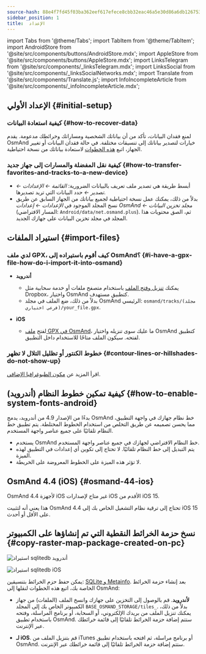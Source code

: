 ```yaml
---
source-hash: 88e4f7fd45f03ba362eef617efece8cbb32eac46a5e30d86a6db12675354fa56
sidebar_position: 1
title:  الإعداد
---
```

import Tabs from '@theme/Tabs';
import TabItem from '@theme/TabItem';
import AndroidStore from '@site/src/components/buttons/AndroidStore.mdx';
import AppleStore from '@site/src/components/buttons/AppleStore.mdx';
import LinksTelegram from '@site/src/components/_linksTelegram.mdx';
import LinksSocial from '@site/src/components/_linksSocialNetworks.mdx';
import Translate from '@site/src/components/Translate.js';
import InfoIncompleteArticle from '@site/src/components/_infoIncompleteArticle.mdx';



## الإعداد الأولي {#initial-setup}

### كيفية استعادة البيانات {#how-to-recover-data}

لمنع فقدان البيانات، تأكد من أن بياناتك الشخصية ومساراتك وخرائطك مدعومة. يقدم OsmAnd خيارات لتصدير بياناتك إلى تنسيقات مختلفة. في حالة فقدان البيانات أو تغيير الجهاز، اتبع [هذه الخطوات](https://osmand.net/docs/user/personal/import-export/#preventing-data-loss) لاستعادة بياناتك من نسخة احتياطية.


### كيفية نقل المفضلة والمسارات إلى جهاز جديد {#how-to-transfer-favorites-and-tracks-to-a-new-device}

- أبسط طريقة هي تصدير ملف تعريف بالبيانات الضرورية: *القائمة ← الإعدادات ← تصدير ←* حدد البيانات التي تريد تصديرها.
- بدلاً من ذلك، يمكنك عمل نسخة احتياطية لجميع بياناتك من الجهاز السابق عن طريق نسخ المجلد الموجود في *الإعدادات ← إعدادات OsmAnd ← مجلد تخزين البيانات* (المسار الافتراضي: `Android/data/net.osmand.plus`). ثم، الصق محتويات هذا المجلد في مجلد تخزين البيانات على جهازك الجديد.


## استيراد الملفات {#import-files}

### لدي ملف GPX، كيف أقوم باستيراده إلى OsmAnd؟ {#i-have-a-gpx-file-how-do-i-import-it-into-osmand}

- **أندرويد**
    - يمكنك [تنزيل وفتح الملف](../navigation/setup/gpx-navigation.md) باستخدام متصفح ملفات أو خدمة سحابية مثل Dropbox، واختيار OsmAnd كتطبيق مستهدف.
    - بدلاً من ذلك، ضع الملف في مجلد OsmAnd الرئيسي: `osmand/tracks/(مجلد فرعي اختياري)/your_file.gpx`.

- **iOS**
    - لفتح [ملف GPX في OsmAnd](../navigation/setup/gpx-navigation.md)، ما عليك سوى تنزيله واختيار OsmAnd كتطبيق لفتحه. سيكون الملف متاحًا للاستخدام داخل التطبيق.

### خطوط الكنتور أو تظليل التلال لا تظهر {#contour-lines-or-hillshades-do-not-show-up}

اقرأ المزيد عن [مكون الطبوغرافيا الإضافي](../plugins/topography.md).


## كيفية تمكين خطوط النظام (أندرويد) {#how-to-enable-system-fonts-android}

بدءًا من الإصدار 4.9 من أندرويد، يدمج OsmAnd خط نظام جهازك في واجهة التطبيق، مما يحسن تصميمه عن طريق التخلص من استخدام الخطوط المختلطة. يتم تطبيق خط النظام تلقائيًا على جميع عناصر واجهة المستخدم.

- يستخدم OsmAnd خط النظام الافتراضي لجهازك في جميع عناصر واجهة المستخدم.
- يتم التبديل إلى خط النظام تلقائيًا. لا تحتاج إلى تكوين أي إعدادات في التطبيق لهذه الميزة.
- لا تؤثر هذه الميزة على الخطوط المعروضة على الخريطة.


## OsmAnd 4.4 (iOS) {#osmand-44-ios}

OsmAnd 4.4 لأجهزة iOS غير متاح لإصدارات iOS الأقدم من iOS 15.

هذا يعني أنه لتثبيت OsmAnd 4.4 تحتاج إلى ترقية نظام التشغيل الخاص بك إلى iOS 15 على الأقل أو أحدث.


<!--
## Storage on an SD card (Android) {#storage-on-an-sd-card-android}

:::note
When you *turn on a USB drive to share files* with a computer or disconnect the SD card through system settings, the external drive is disconnected from the device and all applications running on the external drive are **immediately terminated**. You can [read more here](https://developer.android.com/guide/topics/data/install-location).
:::

### To move the OsmAnd home (maps) folder to an external SD card: {#to-move-the-osmand-home-maps-folder-to-an-external-sd-card}

-   Go to *Settings (on the start screen) →  OsmAnd Settings → Data storage folder*
-   Change the value to a path pointing to the external SD card, on many
    Android systems may contain `/storage/extSdCard` or similar.
    Please note that some versions of Android strictly limit your choice
    of which path will be write-accessible for apps.
-   You are then asked if the contents of the OsmAnd data folder should be moved from
    internal memory to the external SD card.
    You may also perform this manually using a built-in file manager app on the device or via
    connecting the device to a computer as external storage and performing the move from there.


### How do I use my SD card with OsmAnd under Android 4.4+ and 5 {#how-do-i-use-my-sd-card-with-osmand-under-android-44-and-5}

If you update your Android to version 4.4.x, you will experience a known
Android issue with the `WRITE_EXTERNAL_STORAGE` permission: Android has
changed the rules so that from now on no application can write to the
external SD card anywhere outside its new standard folder
`Android/data/[PACKAGE-NAME]`. If OsmAnd was installed before updating
your device to Android 4.4.x, it will continue to work (read-only) with
the old, non-standard osmand folder, but won't be able to update any map
and other files there.

Solutions:

-   Move OsmAnd's data folder osmand to the internal storage. \
     **Drawback:** Internal storage can be rather small.
-   Move OsmAnd's data folder osmand into its standard SD folder, \
    for OsmAnd+ : `(extSdCard)/Android/data/net.osmand.plus/files` \
    for OsmAnd : `(extSdCard)/Android/data/net.osmand/files` \
     **Caution:** Whenever you uninstall OsmAnd now, all your data will
    be erased as well! (Unless you unmount your SD card, or rename the
    net.osmand(.plus) folder before de-installation.)

If you manually want to perform the necessary copies/moves, either use a
PC to perform this action on the SD card, or on the device itself use
the file manager tool **which came pre-installed with your Android**
(only these methods will have the necessary write permission). All copy operations
may also be invoked in OsmAnd itself via `Menu/Settings/General/Data
storage folder` but the copy operations may take a long time or result in
errors (e.g. if the SD card is too full).
-->


## نسخ حزمة الخرائط النقطية التي تم إنشاؤها على الكمبيوتر {#copy-raster-map-package-created-on-pc}

<Tabs groupId="operating-systems">

<TabItem value="android" label="أندرويد">

![استيراد sqlitedb أندرويد](@site/static/img/plugins/online-maps/import-sqlitedb-android.png)

</TabItem>

<TabItem value="ios" label="iOS">

![استيراد sqlitedb iOS](@site/static/img/plugins/online-maps/import-sqlitedb-ios.png)

</TabItem>

</Tabs>

يمكن حفظ حزم الخرائط بتنسيقين: [SQLite و Metainfo](https://osmand.net/docs/user/map/raster-maps). بعد إنشاء حزمة الخرائط الخاصة بك، اتبع هذه الخطوات لنقلها إلى OsmAnd:

- **لأندرويد**. قم بالوصول إلى التخزين على جهازك وانسخ الملف (الملفات) من جهاز الكمبيوتر الخاص بك إلى المجلد `BASE_OSMAND_STORAGE/tiles_`. بدلاً من ذلك، يمكنك تنزيل الملف من بريدك الإلكتروني، أو السحابة، أو برنامج المراسلة، وفتحه باستخدام تطبيق OsmAnd. ستتم إضافة حزمة الخرائط تلقائيًا إلى قائمة خرائطك عبر الإنترنت.

- **لـ iOS**. قم بتنزيل الملف من iTunes أو برنامج مراسلة، ثم افتحه باستخدام تطبيق OsmAnd. ستتم إضافة حزمة الخرائط تلقائيًا إلى قائمة خرائطك عبر الإنترنت.